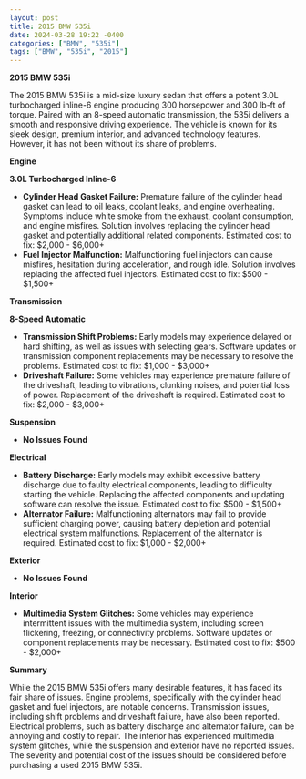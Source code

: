 ```yaml
---
layout: post
title: 2015 BMW 535i
date: 2024-03-28 19:22 -0400
categories: ["BMW", "535i"]
tags: ["BMW", "535i", "2015"]
---
```

**2015 BMW 535i**

The 2015 BMW 535i is a mid-size luxury sedan that offers a potent 3.0L turbocharged inline-6 engine producing 300 horsepower and 300 lb-ft of torque. Paired with an 8-speed automatic transmission, the 535i delivers a smooth and responsive driving experience. The vehicle is known for its sleek design, premium interior, and advanced technology features. However, it has not been without its share of problems.

**Engine**

**3.0L Turbocharged Inline-6**

* **Cylinder Head Gasket Failure:** Premature failure of the cylinder head gasket can lead to oil leaks, coolant leaks, and engine overheating. Symptoms include white smoke from the exhaust, coolant consumption, and engine misfires. Solution involves replacing the cylinder head gasket and potentially additional related components. Estimated cost to fix: $2,000 - $6,000+
* **Fuel Injector Malfunction:** Malfunctioning fuel injectors can cause misfires, hesitation during acceleration, and rough idle. Solution involves replacing the affected fuel injectors. Estimated cost to fix: $500 - $1,500+

**Transmission**

**8-Speed Automatic**

* **Transmission Shift Problems:** Early models may experience delayed or hard shifting, as well as issues with selecting gears. Software updates or transmission component replacements may be necessary to resolve the problems. Estimated cost to fix: $1,000 - $3,000+
* **Driveshaft Failure:** Some vehicles may experience premature failure of the driveshaft, leading to vibrations, clunking noises, and potential loss of power. Replacement of the driveshaft is required. Estimated cost to fix: $2,000 - $3,000+

**Suspension**

* **No Issues Found**

**Electrical**

* **Battery Discharge:** Early models may exhibit excessive battery discharge due to faulty electrical components, leading to difficulty starting the vehicle. Replacing the affected components and updating software can resolve the issue. Estimated cost to fix: $500 - $1,500+
* **Alternator Failure:** Malfunctioning alternators may fail to provide sufficient charging power, causing battery depletion and potential electrical system malfunctions. Replacement of the alternator is required. Estimated cost to fix: $1,000 - $2,000+

**Exterior**

* **No Issues Found**

**Interior**

* **Multimedia System Glitches:** Some vehicles may experience intermittent issues with the multimedia system, including screen flickering, freezing, or connectivity problems. Software updates or component replacements may be necessary. Estimated cost to fix: $500 - $2,000+

**Summary**

While the 2015 BMW 535i offers many desirable features, it has faced its fair share of issues. Engine problems, specifically with the cylinder head gasket and fuel injectors, are notable concerns. Transmission issues, including shift problems and driveshaft failure, have also been reported. Electrical problems, such as battery discharge and alternator failure, can be annoying and costly to repair. The interior has experienced multimedia system glitches, while the suspension and exterior have no reported issues. The severity and potential cost of the issues should be considered before purchasing a used 2015 BMW 535i.
